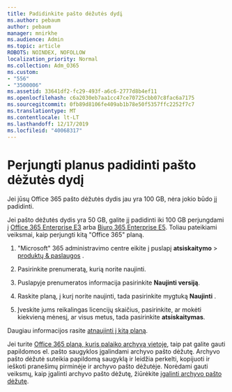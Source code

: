 ```yaml
---
title: Padidinkite pašto dėžutės dydį
ms.author: pebaum
author: pebaum
manager: mnirkhe
ms.audience: Admin
ms.topic: article
ROBOTS: NOINDEX, NOFOLLOW
localization_priority: Normal
ms.collection: Adm_O365
ms.custom:
- "556"
- "3500006"
ms.assetid: 33641df2-fc29-493f-a6c6-2777d8b4ef11
ms.openlocfilehash: c6a2030eb7aa1cc47ce70725cbb07c8fac6a7175
ms.sourcegitcommit: 0fb89d8106fe409ab1b78e50f5357ffc2252f7c7
ms.translationtype: MT
ms.contentlocale: lt-LT
ms.lasthandoff: 12/17/2019
ms.locfileid: "40068317"
---
```

# <a name="switch-plans-to-increase-mailbox-size"></a>Perjungti planus padidinti pašto dėžutės dydį

Jei jūsų Office 365 pašto dėžutės dydis jau yra 100 GB, nėra jokio būdo jį padidinti.
  
Jei pašto dėžutės dydis yra 50 GB, galite jį padidinti iki 100 GB perjungdami į [Office 365 Enterprise E3](https://products.office.com/business/office-365-enterprise-e3-business-software) arba [Biuro 365 Enterprise E5](https://products.office.com/business/office-365-enterprise-e5-business-software). Toliau pateikiami veiksmai, kaip perjungti kitą "Office 365" planą.
  
1. "Microsoft" 365 administravimo centre eikite į puslapį **atsiskaitymo** \> [produktų & paslaugos](https://go.microsoft.com/fwlink/p/?linkid=842054) .

2. Pasirinkite prenumeratą, kurią norite naujinti.

3. Puslapyje prenumeratos informacija pasirinkite **Naujinti versiją**.

4. Raskite planą, į kurį norite naujinti, tada pasirinkite mygtuką **Naujinti** .

5. Įveskite jums reikalingas licencijų skaičius, pasirinkite, ar mokėti kiekvieną mėnesį, ar visus metus, tada pasirinkite **atsiskaitymas**.

Daugiau informacijos rasite [atnaujinti į kitą planą](https://docs.microsoft.com/office365/admin/subscriptions-and-billing/upgrade-to-different-plan).

Jei turite [Office 365 planą, kuris palaiko archyvą vietoje](https://docs.microsoft.com/office365/servicedescriptions/exchange-online-archiving-service-description/exchange-online-archiving-service-description), taip pat galite gauti papildomos el. pašto saugyklos įgalindami archyvo pašto dėžutę. Archyvo pašto dėžutė suteikia papildomą saugyklą ir leidžia perkelti, kopijuoti ir ieškoti pranešimų pirminėje ir archyvo pašto dėžutėje. Norėdami gauti veiksmų, kaip įgalinti archyvo pašto dėžutę, žiūrėkite [įgalinti archyvo pašto dėžutę](https://docs.microsoft.com/office365/securitycompliance/enable-archive-mailboxes).